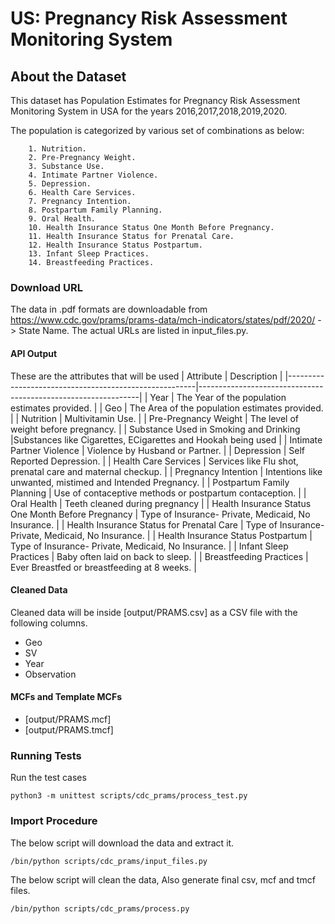 # US: Pregnancy Risk Assessment Monitoring System 

## About the Dataset
This dataset has Population Estimates for Pregnancy Risk Assessment Monitoring System in USA for the years 2016,2017,2018,2019,2020.

The population is categorized by various set of combinations as below:
        
        1. Nutrition.
        2. Pre-Pregnancy Weight.
        3. Substance Use.
        4. Intimate Partner Violence.
        5. Depression.
        6. Health Care Services.
        7. Pregnancy Intention.
        8. Postpartum Family Planning.
        9. Oral Health.
        10. Health Insurance Status One Month Before Pregnancy.
        11. Health Insurance Status for Prenatal Care.
        12. Health Insurance Status Postpartum.
        13. Infant Sleep Practices.
        14. Breastfeeding Practices.
        

### Download URL
The data in .pdf formats are downloadable from https://www.cdc.gov/prams/prams-data/mch-indicators/states/pdf/2020/ -> 	State Name.
The actual URLs are listed in input_files.py.


#### API Output
These are the attributes that will be used
| Attribute      		                        | Description                                                   |
|-------------------------------------------------------|---------------------------------------------------------------|
| Year       					| The Year of the population estimates provided. 	                |
| Geo       					| The Area of the population estimates provided. 			|
| Nutrition  				| Multivitamin Use. 					|
| Pre-Pregnancy Weight   	| The level of weight before pregnancy.  |
| Substance Used in Smoking and Drinking 		|Substances like Cigarettes, ECigarettes and Hookah being used				|
| Intimate Partner Violence 				| Violence by Husband or Partner.					|
| Depression   			| Self Reported Depression.      |
| Health Care Services   				| Services like Flu shot, prenatal care and maternal checkup.					|
| Pregnancy Intention   				| Intentions like unwanted, mistimed and Intended Pregnancy.				|
| Postpartum Family Planning   				| Use of contaceptive methods or postpartum contaception.				|
| Oral Health   				| Teeth cleaned during pregnancy				|
| Health Insurance Status One Month Before Pregnancy   			| Type of Insurance- Private, Medicaid, No Insurance.			|
| Health Insurance Status for Prenatal Care   				| Type of Insurance- Private, Medicaid, No Insurance.				|
| Health Insurance Status Postpartum   				| Type of Insurance- Private, Medicaid, No Insurance.				|
| Infant Sleep Practices   				| Baby often laid on back to sleep.				|
| Breastfeeding Practices   				| Ever Breastfed or breastfeeding at 8 weeks.				|



#### Cleaned Data
Cleaned data will be inside [output/PRAMS.csv] as a CSV file with the following columns.

- Geo
- SV
- Year
- Observation



#### MCFs and Template MCFs
- [output/PRAMS.mcf]
- [output/PRAMS.tmcf]

### Running Tests

Run the test cases

`python3 -m unittest scripts/cdc_prams/process_test.py`




### Import Procedure

The below script will download the data and extract it.

`/bin/python scripts/cdc_prams/input_files.py`

The below script will clean the data, Also generate final csv, mcf and tmcf files.

`/bin/python scripts/cdc_prams/process.py`
